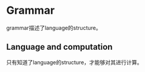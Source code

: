 # Grammar

grammar描述了language的structure。

## Language and computation

只有知道了language的structure，才能够对其进行计算。